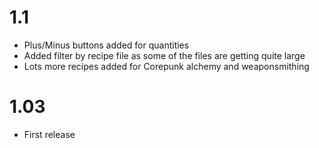 # 1.1
- Plus/Minus buttons added for quantities
- Added filter by recipe file as some of the files are getting quite large
- Lots more recipes added for Corepunk alchemy and weaponsmithing

# 1.03
- First release